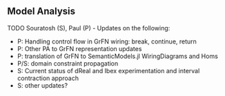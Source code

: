 ## Model Analysis

TODO Souratosh (S), Paul (P) -  Updates on the following:

* P: Handling control flow in GrFN wiring: break, continue, return
* P: Other PA to GrFN representation updates
* P: translation of GrFN to SemanticModels.jl WiringDiagrams and Homs
* P/S: domain constraint propagation
* S: Current status of dReal and Ibex experimentation and interval contraction approach
* S: other updates?

